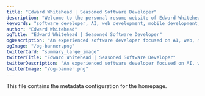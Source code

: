 ```yaml
---
title: "Edward Whitehead | Seasoned Software Developer"
description: "Welcome to the personal resume website of Edward Whitehead, a software developer specializing in AI, web, and mobile projects."
keywords: "software developer, AI, web development, mobile development, Edward Whitehead, portfolio"
author: "Edward Whitehead"
ogTitle: "Edward Whitehead | Seasoned Software Developer"
ogDescription: "An experienced software developer focused on AI, web, mobile, and leadership."
ogImage: "/og-banner.png"
twitterCard: "summary_large_image"
twitterTitle: "Edward Whitehead | Seasoned Software Developer"
twitterDescription: "An experienced software developer focused on AI, web, mobile, and leadership."
twitterImage: "/og-banner.png"
---
```


This file contains the metadata configuration for the homepage.
